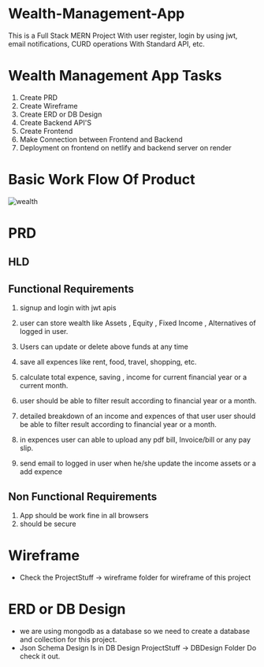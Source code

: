 # Wealth-Management-App
This is a Full Stack MERN Project With user register, login by using jwt, email notifications, CURD operations With Standard API, etc.


# Wealth Management App Tasks
1. Create PRD
2. Create Wireframe
3. Create ERD or DB Design 
4. Create Backend API'S
5. Create Frontend
6. Make Connection between Frontend and Backend
6. Deployment on frontend on netlify and backend server on render 


# Basic Work Flow Of Product 
![wealth](https://user-images.githubusercontent.com/60803643/208255888-11b15680-1516-4bfa-9620-ea05981f2019.png)


# PRD
## HLD

## Functional Requirements
1. signup and login with jwt apis 

2. user can store wealth like  Assets , Equity , Fixed Income , Alternatives of logged in user.

3. Users can update or delete above funds at any time

4. save all expences like  rent, food, travel, shopping, etc.

5. calculate total expence, saving , income for current financial year or a current month.

6. user should be able to filter result according to financial year or a month.

6. detailed breakdown of an income and expences of that user user should be able to filter result according to financial year or a  month.

7. in expences user can able to upload any pdf bill, Invoice/bill or any pay slip.

8. send email to logged in user when he/she update the income assets or a add expence

## Non Functional Requirements
1. App should be work fine in all browsers
2. should be secure


# Wireframe
- Check the ProjectStuff -> wireframe folder for wireframe of this project


# ERD or DB Design 
- we are using mongodb as a database so we need to create a database and collection for this project.
- Json Schema Design Is in DB Design ProjectStuff -> DBDesign Folder Do check it out.
